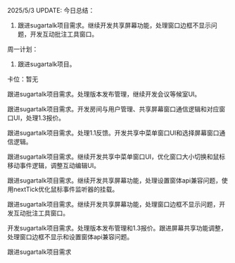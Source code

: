 2025/5/3 UPDATE:
今日总结：
1. 跟进sugartalk项目需求。继续开发共享屏幕功能，处理窗口边框不显示问题，开发互动批注工具窗口。

周一计划：
1.  跟进sugartalk项目。

卡位：暂无





跟进sugartalk项目需求。处理版本发布管理，继续开发会议等候室UI。

跟进sugartalk项目需求。开发房间与用户管理、共享屏幕窗口通信逻辑和对应窗口UI，处理1.3报价。

跟进sugartalk项目需求。处理1.1反馈。开发共享中菜单窗口UI和选择屏幕窗口通信逻辑。

跟进sugartalk项目需求。继续开发共享中菜单窗口UI，优化窗口大小切换和鼠标移动事件逻辑，调整互动编辑UI。

跟进sugartalk项目需求。继续开发共享屏幕功能，处理设置窗体api兼容问题，使用nextTick优化鼠标事件监听器的挂载。

跟进sugartalk项目需求。继续开发共享屏幕功能，处理窗口边框不显示问题，开发互动批注工具窗口。



开发sugartalk项目需求。处理版本发布管理和1.3报价。跟进屏幕共享功能调整，处理窗口边框不显示和设置窗体api兼容问题。



跟进sugartalk项目需求